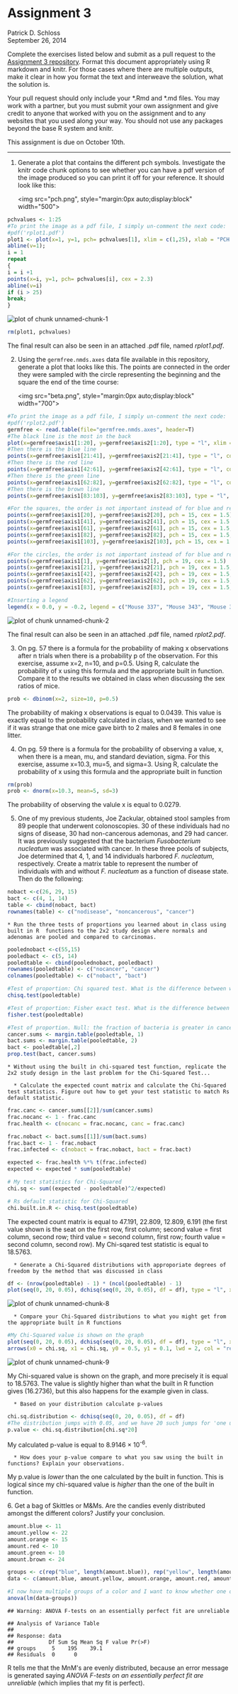 # Assignment 3
Patrick D. Schloss  
September 26, 2014  

Complete the exercises listed below and submit as a pull request to the [Assignment 3 repository](http://www.github.com/microbialinformatics/assignment03).  Format this document appropriately using R markdown and knitr. For those cases where there are multiple outputs, make it clear in how you format the text and interweave the solution, what the solution is.

Your pull request should only include your *.Rmd and *.md files. You may work with a partner, but you must submit your own assignment and give credit to anyone that worked with you on the assignment and to any websites that you used along your way. You should not use any packages beyond the base R system and knitr.

This assignment is due on October 10th.

------

1.  Generate a plot that contains the different pch symbols. Investigate the knitr code chunk options to see whether you can have a pdf version of the image produced so you can print it off for your reference. It should look like this:

    <img src="pch.png", style="margin:0px auto;display:block" width="500">

```r
pchvalues <- 1:25
#To print the image as a pdf file, I simply un-comment the next code:
#pdf('rplot1.pdf')
plot1 <- plot(x=1, y=1, pch= pchvalues[1], xlim = c(1,25), xlab = "PCH Values", main = "PCH Symbols", yaxt='n', ylab="", cex = 2.3)
abline(v=1);
i = 1
repeat
{
i = i +1 
points(x=i, y=1, pch= pchvalues[i], cex = 2.3)
abline(v=i)
if (i > 25)
break;
}
```

![plot of chunk unnamed-chunk-1](./README_files/figure-html/unnamed-chunk-1.png) 

```r
rm(plot1, pchvalues)
```

The final result can also be seen in an attached .pdf file, named *rplot1.pdf*. 

2.  Using the `germfree.nmds.axes` data file available in this repository, generate a plot that looks like this. The points are connected in the order they were sampled with the circle representing the beginning and the square the end of the time course:

    <img src="beta.png", style="margin:0px auto;display:block" width="700">
      

```r
#To print the image as a pdf file, I simply un-comment the next code:
#pdf('rplot2.pdf')
germfree <- read.table(file="germfree.nmds.axes", header=T)
#The black line is the most in the back
plot(x=germfree$axis1[1:20], y=germfree$axis2[1:20], type = "l", xlim = c(-0.3, 0.7), ylim = c(-0.56, 0.41), lwd = 2, xlab = "NMDS Axis 1", ylab = "NMDS Axis 2")
#Then there is the blue line
points(x=germfree$axis1[21:41], y=germfree$axis2[21:41], type = "l", col = "blue", lwd = 2)
#Then there is the red line
points(x=germfree$axis1[42:61], y=germfree$axis2[42:61], type = "l", col = "red", lwd = 2)
#Then there is the green line
points(x=germfree$axis1[62:82], y=germfree$axis2[62:82], type = "l", col = "green", lwd = 2)
#Then there is the brown line
points(x=germfree$axis1[83:103], y=germfree$axis2[83:103], type = "l", col = "brown", lwd = 2)

#For the squares, the order is not important instead of for blue and red: the red square tops the blue one (so the blue one should be called upon first).
points(x=germfree$axis1[20], y=germfree$axis2[20], pch = 15, cex = 1.5)
points(x=germfree$axis1[41], y=germfree$axis2[41], pch = 15, cex = 1.5 ,col = "blue")
points(x=germfree$axis1[61], y=germfree$axis2[61], pch = 15, cex = 1.5,col = "red")
points(x=germfree$axis1[82], y=germfree$axis2[82], pch = 15, cex = 1.5,col = "green")
points(x=germfree$axis1[103], y=germfree$axis2[103], pch = 15, cex = 1.5,col = "brown")

#For the circles, the order is not important instead of for blue and red: the red square tops the blue one (so the blue one should be called upon first).
points(x=germfree$axis1[1], y=germfree$axis2[1], pch = 19, cex = 1.5)
points(x=germfree$axis1[21], y=germfree$axis2[21], pch = 19, cex = 1.5,  col = "blue")
points(x=germfree$axis1[42], y=germfree$axis2[42], pch = 19, cex = 1.5,col = "red")
points(x=germfree$axis1[62], y=germfree$axis2[62], pch = 19, cex = 1.5,col = "green")
points(x=germfree$axis1[83], y=germfree$axis2[83], pch = 19, cex = 1.5,col = "brown")

#Inserting a legend
legend(x = 0.0, y = -0.2, legend = c("Mouse 337", "Mouse 343", "Mouse 361", "Mouse 387", "Mouse 389"), col = c("black","blue", "red", "green", "brown"), lwd = 3.5, cex = 0.85)
```

![plot of chunk unnamed-chunk-2](./README_files/figure-html/unnamed-chunk-2.png) 
  
The final result can also be seen in an attached .pdf file, named *rplot2.pdf*.  

3.  On pg. 57 there is a formula for the probability of making x observations after n trials when there is a probability p of the observation.  For this exercise, assume x=2, n=10, and p=0.5.  Using R, calculate the probability of x using this formula and the appropriate built in function. Compare it to the results we obtained in class when discussing the sex ratios of mice.


```r
prob <- dbinom(x=2, size=10, p=0.5)
```
The probability of making x observations is equal to 0.0439. This value is exactly equal to the probability calculated in class, when we wanted to see if it was strange that one mice gave birth to 2 males and 8 females in one litter. 

4.  On pg. 59 there is a formula for the probability of observing a value, x, when there is a mean, mu, and standard deviation, sigma.  For this exercise, assume x=10.3, mu=5, and sigma=3.  Using R, calculate the probability of x using this formula and the appropriate built in function


```r
rm(prob)
prob <- dnorm(x=10.3, mean=5, sd=3)
```
The probability of observing the valule x is equal to 0.0279.

5.  One of my previous students, Joe Zackular, obtained stool samples from 89 people that underwent colonoscopies.  30 of these individuals had no signs of disease, 30 had non-cancerous ademonas, and 29 had cancer.  It was previously suggested that the bacterium *Fusobacterium nucleatum* was associated with cancer.  In these three pools of subjects, Joe determined that 4, 1, and 14 individuals harbored *F. nucleatum*, respectively. Create a matrix table to represent the number of individuals with and without _F. nucleatum_ as a function of disease state.  Then do the following:


```r
nobact <-c(26, 29, 15)
bact <- c(4, 1, 14)
table <- cbind(nobact, bact)
rownames(table) <- c("nodisease", "noncancerous", "cancer")
```

    * Run the three tests of proportions you learned about in class using built in R  functions to the 2x2 study design where normals and adenomas are pooled and compared to carcinomas.

```r
poolednobact <-c(55,15)
pooledbact <- c(5, 14)
pooledtable <- cbind(poolednobact, pooledbact)
rownames(pooledtable) <- c("nocancer", "cancer")
colnames(pooledtable) <- c("nobact", "bact")

#Test of proportion: Chi squared test. What is the difference between what we expected and what we observed?
chisq.test(pooledtable)

#Test of proportion: Fisher exact test. What is the difference between what we expected and what we observed?
fisher.test(pooledtable)

#Test of proportion. Null: the fraction of bacteria is greater in cancerous individuals.
cancer.sums <- margin.table(pooledtable, 1)
bact.sums <- margin.table(pooledtable, 2)
bact <- pooledtable[,2]
prop.test(bact, cancer.sums)
```
    * Without using the built in chi-squared test function, replicate the 2x2 study design in the last problem for the Chi-Squared Test...

      * Calculate the expected count matrix and calculate the Chi-Squared test statistics. Figure out how to get your test statistic to match Rs default statistic.

```r
frac.canc <- cancer.sums[[2]]/sum(cancer.sums)
frac.nocanc <- 1 - frac.canc
frac.health <- c(nocanc = frac.nocanc, canc = frac.canc)

frac.nobact <- bact.sums[[1]]/sum(bact.sums)
frac.bact <- 1 - frac.nobact
frac.infected <- c(nobact = frac.nobact, bact = frac.bact)

expected <- frac.health %*% t(frac.infected)
expected <- expected * sum(pooledtable)

# My test statistics for Chi-Squared
chi.sq <- sum((expected - pooledtable)^2/expected)

# Rs default statistic for Chi-Squared
chi.built.in.R <- chisq.test(pooledtable)
```
The expected count matrix is equal to 47.191, 22.809, 12.809, 6.191 (the first value shown is the seat on the first row, first column; second value = first column, second row; third value = second column, first row; fourth value = second column, second row). My Chi-sqared test statistic is equal to 18.5763.  

      *	Generate a Chi-Squared distributions with approporiate degrees of freedom by the method that was discussed in class

```r
df <- (nrow(pooledtable) - 1) * (ncol(pooledtable) - 1)
plot(seq(0, 20, 0.05), dchisq(seq(0, 20, 0.05), df = df), type = "l", xlab = "ChiSquared Statistic", ylab = "Probability with 1 degree of freedom")
```

![plot of chunk unnamed-chunk-8](./README_files/figure-html/unnamed-chunk-8.png) 
        
      * Compare your Chi-Squared distributions to what you might get from the appropriate built in R functions

```r
#My Chi-Squared value is shown on the graph
plot(seq(0, 20, 0.05), dchisq(seq(0, 20, 0.05), df = df), type = "l", xlab = "ChiSquared Statistic", ylab = "Probability with 1 degree of freedom")
arrows(x0 = chi.sq, x1 = chi.sq, y0 = 0.5, y1 = 0.1, lwd = 2, col = "red")
```

![plot of chunk unnamed-chunk-9](./README_files/figure-html/unnamed-chunk-9.png) 
  
My Chi-squared value is shown on the graph, and more precisely it  is equal to 18.5763. The value is slightly higher than what the built in R function gives (16.2736), but this also happens for the example given in class.

      * Based on your distribution calculate p-values

```r
chi.sq.distribution <- dchisq(seq(0, 20, 0.05), df = df)
#The distribution jumps with 0.05, and we have 20 such jumps for 'one unit' on the x-axis. 
p.value <- chi.sq.distribution[chi.sq*20]
```
My calculated p-value is equal to 8.9146 &times; 10<sup>-6</sup>.    

      * How does your p-value compare to what you saw using the built in functions? Explain your observations.
My p.value is *lower* than the one calculated by the built in function. This is logical since my chi-squared value is *higher* than the one of the built in function. 

6\.  Get a bag of Skittles or M&Ms.  Are the candies evenly distributed amongst the different colors?  Justify your conclusion.

```r
amount.blue <- 11
amount.yellow <- 22
amount.orange <- 15
amount.red <- 10
amount.green <- 10
amount.brown <- 24

groups <- c(rep("blue", length(amount.blue)), rep("yellow", length(amount.yellow)), rep("orange", length(amount.orange)), rep("red", length(amount.red)), rep("green", length(amount.green)), rep("brown", length(amount.brown)))
data <- c(amount.blue, amount.yellow, amount.orange, amount.red, amount.green, amount.brown)

#I now have multiple groups of a color and I want to know whether one of them is different =>  I perform a one-way ANOVA test.
anova(lm(data~groups))
```

```
## Warning: ANOVA F-tests on an essentially perfect fit are unreliable
```

```
## Analysis of Variance Table
## 
## Response: data
##           Df Sum Sq Mean Sq F value Pr(>F)
## groups     5    195    39.1               
## Residuals  0      0
```
R tells me that the MnM's are evenly distributed, because an error message is generated saying *ANOVA F-tests on an essentially perfect fit are unreliable* (which implies that my fit is perfect).
